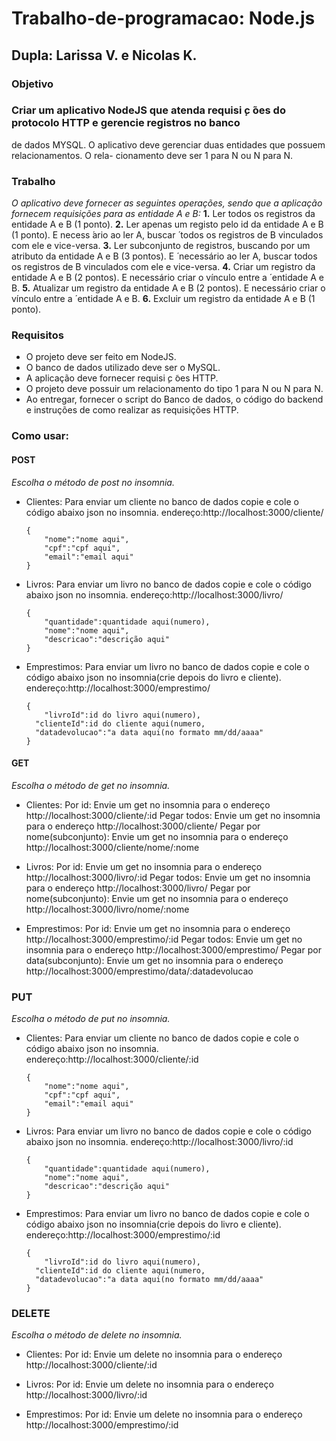 # Trabalho-de-programacao: Node.js
## Dupla: Larissa V. e Nicolas K.

### Objetivo
### Criar um aplicativo NodeJS que atenda requisi ̧c ̃oes do protocolo HTTP e gerencie registros no banco
de dados MYSQL. O aplicativo deve gerenciar duas entidades que possuem relacionamentos. O rela-
cionamento deve ser 1 para N ou N para N.

### Trabalho
*O aplicativo deve fornecer as seguintes operações, sendo que a aplicação fornecem requisições para as
entidade A e B:*
**1.** Ler todos os registros da entidade A e B (1 ponto).
**2.** Ler apenas um registo pelo id da entidade A e B (1 ponto). E necess ́ario ao ler A, buscar  ́
todos os registros de B vinculados com ele e vice-versa.
**3.** Ler subconjunto de registros, buscando por um atributo da entidade A e B (3 pontos). E ́
necessário ao ler A, buscar todos os registros de B vinculados com ele e vice-versa.
**4.** Criar um registro da entidade A e B (2 pontos). E necessário criar o vínculo entre a  ́
entidade A e B.
**5.** Atualizar um registro da entidade A e B (2 pontos). E necessário criar o vínculo entre a  ́
entidade A e B.
**6.** Excluir um registro da entidade A e B (1 ponto).

### Requisitos
- O projeto deve ser feito em NodeJS.
- O banco de dados utilizado deve ser o MySQL.
- A aplicação deve fornecer requisi ̧c ̃oes HTTP.
- O projeto deve possuir um relacionamento do tipo 1 para N ou N para N.
- Ao entregar, fornecer o script do Banco de dados, o código do backend e instruções de como
realizar as requisições HTTP.

### Como usar:
#### POST
*Escolha o método de post no insomnia.*
- Clientes: Para enviar um cliente no banco de dados copie e cole o código abaixo json no insomnia.
endereço:http://localhost:3000/cliente/
  ```
  {
	  "nome":"nome aqui",
	  "cpf":"cpf aqui",
	  "email":"email aqui"
  }
  ```
- Livros: Para enviar um livro no banco de dados copie e cole o código abaixo json no insomnia.
endereço:http://localhost:3000/livro/
  ```
  {
	  "quantidade":quantidade aqui(numero),
	  "nome":"nome aqui",
	  "descricao":"descrição aqui"	
  }
  ```
- Emprestimos: Para enviar um livro no banco de dados copie e cole o código abaixo json no insomnia(crie depois do livro e cliente).
endereço:http://localhost:3000/emprestimo/
  ```
  {
	  "livroId":id do livro aqui(numero),
    "clienteId":id do cliente aqui(numero,
    "datadevolucao":"a data aqui(no formato mm/dd/aaaa"
  }
  ```
  
#### GET
*Escolha o método de get no insomnia.*
- Clientes:
  Por id: Envie um get no insomnia para o endereço http://localhost:3000/cliente/:id
  Pegar todos: Envie um get no insomnia para o endereço http://localhost:3000/cliente/
  Pegar por nome(subconjunto): Envie um get no insomnia para o endereço http://localhost:3000/cliente/nome/:nome
  
- Livros:
  Por id: Envie um get no insomnia para o endereço http://localhost:3000/livro/:id
  Pegar todos: Envie um get no insomnia para o endereço http://localhost:3000/livro/
  Pegar por nome(subconjunto): Envie um get no insomnia para o endereço http://localhost:3000/livro/nome/:nome
  
- Emprestimos:
  Por id: Envie um get no insomnia para o endereço http://localhost:3000/emprestimo/:id
  Pegar todos: Envie um get no insomnia para o endereço http://localhost:3000/emprestimo/
  Pegar por data(subconjunto): Envie um get no insomnia para o endereço http://localhost:3000/emprestimo/data/:datadevolucao

### PUT
*Escolha o método de put no insomnia.*
- Clientes: Para enviar um cliente no banco de dados copie e cole o código abaixo json no insomnia.
endereço:http://localhost:3000/cliente/:id
  ```
  {
	  "nome":"nome aqui",
	  "cpf":"cpf aqui",
	  "email":"email aqui"
  }
  ```
- Livros: Para enviar um livro no banco de dados copie e cole o código abaixo json no insomnia.
endereço:http://localhost:3000/livro/:id
  ```
  {
	  "quantidade":quantidade aqui(numero),
	  "nome":"nome aqui",
	  "descricao":"descrição aqui"	
  }
  ```
- Emprestimos: Para enviar um livro no banco de dados copie e cole o código abaixo json no insomnia(crie depois do livro e cliente).
endereço:http://localhost:3000/emprestimo/:id
  ```
  {
	  "livroId":id do livro aqui(numero),
    "clienteId":id do cliente aqui(numero,
    "datadevolucao":"a data aqui(no formato mm/dd/aaaa"
  }
  ```

### DELETE
*Escolha o método de delete no insomnia.*

- Clientes:
  Por id: Envie um delete no insomnia para o endereço http://localhost:3000/cliente/:id
  
- Livros:
  Por id: Envie um delete no insomnia para o endereço http://localhost:3000/livro/:id
  
- Emprestimos:
  Por id: Envie um delete no insomnia para o endereço http://localhost:3000/emprestimo/:id
  

